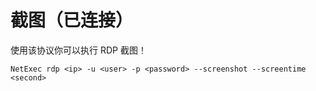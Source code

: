 # 截图（已连接）

使用该协议你可以执行 RDP 截图！

```
NetExec rdp <ip> -u <user> -p <password> --screenshot --screentime <second>
```
